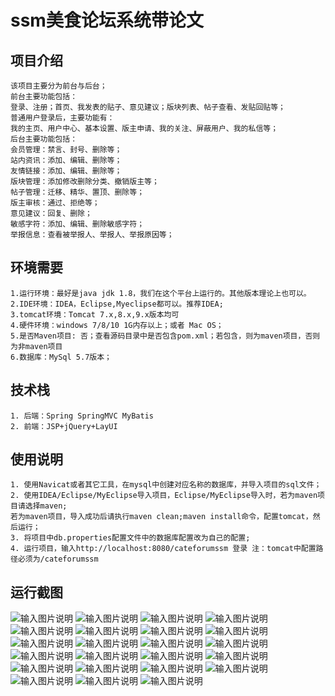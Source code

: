 # ssm美食论坛系统带论文

## 项目介绍
````
该项目主要分为前台与后台；
前台主要功能包括：
登录、注册；首页、我发表的贴子、意见建议；版块列表、帖子查看、发贴回贴等；
普通用户登录后，主要功能有：
我的主页、用户中心、基本设置、版主申请、我的关注、屏蔽用户、我的私信等；
后台主要功能包括：
会员管理：禁言、封号、删除等；
站内资讯：添加、编辑、删除等；
友情链接：添加、编辑、删除等；
版块管理：添加修改删除分类、撤销版主等；
帖子管理：迁移、精华、置顶、删除等；
版主审核：通过、拒绝等；
意见建议：回复、删除；
敏感字符：添加、编辑、删除敏感字符；
举报信息：查看被举报人、举报人、举报原因等；
````

## 环境需要
````
1.运行环境：最好是java jdk 1.8，我们在这个平台上运行的。其他版本理论上也可以。
2.IDE环境：IDEA，Eclipse,Myeclipse都可以。推荐IDEA;
3.tomcat环境：Tomcat 7.x,8.x,9.x版本均可
4.硬件环境：windows 7/8/10 1G内存以上；或者 Mac OS；
5.是否Maven项目: 否；查看源码目录中是否包含pom.xml；若包含，则为maven项目，否则为非maven项目
6.数据库：MySql 5.7版本；
````

## 技术栈
````
1. 后端：Spring SpringMVC MyBatis
2. 前端：JSP+jQuery+LayUI
````

## 使用说明
````
1. 使用Navicat或者其它工具，在mysql中创建对应名称的数据库，并导入项目的sql文件；
2. 使用IDEA/Eclipse/MyEclipse导入项目，Eclipse/MyEclipse导入时，若为maven项目请选择maven;
若为maven项目，导入成功后请执行maven clean;maven install命令，配置tomcat，然后运行；
3. 将项目中db.properties配置文件中的数据库配置改为自己的配置;
4. 运行项目，输入http://localhost:8080/cateforumssm 登录 注：tomcat中配置路径必须为/cateforumssm
````

## 运行截图
![输入图片说明](https://images.gitee.com/uploads/images/2021/0817/224227_89195c83_9600035.jpeg "WechatIMG2074.jpeg")
![输入图片说明](https://images.gitee.com/uploads/images/2021/0817/224246_80cf5030_9600035.jpeg "WechatIMG2075.jpeg")
![输入图片说明](https://images.gitee.com/uploads/images/2021/0817/224255_2e62ee6e_9600035.jpeg "WechatIMG2076.jpeg")
![输入图片说明](https://images.gitee.com/uploads/images/2021/0817/224306_4a1a1b4d_9600035.jpeg "WechatIMG2077.jpeg")
![输入图片说明](https://images.gitee.com/uploads/images/2021/0817/224318_1859961e_9600035.jpeg "WechatIMG2078.jpeg")
![输入图片说明](https://images.gitee.com/uploads/images/2021/0817/224327_0b106a51_9600035.jpeg "WechatIMG2079.jpeg")
![输入图片说明](https://images.gitee.com/uploads/images/2021/0817/224334_055b10d9_9600035.jpeg "WechatIMG2080.jpeg")
![输入图片说明](https://images.gitee.com/uploads/images/2021/0817/224344_70ba7a82_9600035.jpeg "WechatIMG2081.jpeg")
![输入图片说明](https://images.gitee.com/uploads/images/2021/0817/224351_a1b04636_9600035.jpeg "WechatIMG2082.jpeg")
![输入图片说明](https://images.gitee.com/uploads/images/2021/0817/224400_1cb2dce2_9600035.jpeg "WechatIMG2083.jpeg")
![输入图片说明](https://images.gitee.com/uploads/images/2021/0817/224409_a5d0059b_9600035.jpeg "WechatIMG2084.jpeg")
![输入图片说明](https://images.gitee.com/uploads/images/2021/0817/224422_70cdb5b5_9600035.jpeg "WechatIMG2085.jpeg")
![输入图片说明](https://images.gitee.com/uploads/images/2021/0817/224431_3362c648_9600035.jpeg "WechatIMG2086.jpeg")
![输入图片说明](https://images.gitee.com/uploads/images/2021/0817/224440_c2ff911c_9600035.jpeg "WechatIMG2087.jpeg")
![输入图片说明](https://images.gitee.com/uploads/images/2021/0817/224451_ff5c311b_9600035.jpeg "WechatIMG2088.jpeg")
![输入图片说明](https://images.gitee.com/uploads/images/2021/0817/224459_2015ec18_9600035.jpeg "WechatIMG2089.jpeg")
![输入图片说明](https://images.gitee.com/uploads/images/2021/0817/224512_ccc485cd_9600035.jpeg "WechatIMG2090.jpeg")
![输入图片说明](https://images.gitee.com/uploads/images/2021/0817/224520_b0002d81_9600035.jpeg "WechatIMG2091.jpeg")
![输入图片说明](https://images.gitee.com/uploads/images/2021/0817/224528_7f0e6582_9600035.jpeg "WechatIMG2092.jpeg")
![输入图片说明](https://images.gitee.com/uploads/images/2021/0817/224541_517d5bc8_9600035.jpeg "WechatIMG2095.jpeg")
![输入图片说明](https://images.gitee.com/uploads/images/2021/0817/224558_ab9d71ee_9600035.jpeg "WechatIMG2097.jpeg")
![输入图片说明](https://images.gitee.com/uploads/images/2021/0817/224606_a9c5a068_9600035.jpeg "WechatIMG2098.jpeg")
![输入图片说明](https://images.gitee.com/uploads/images/2021/0817/224614_bef03e7a_9600035.jpeg "WechatIMG2099.jpeg")

